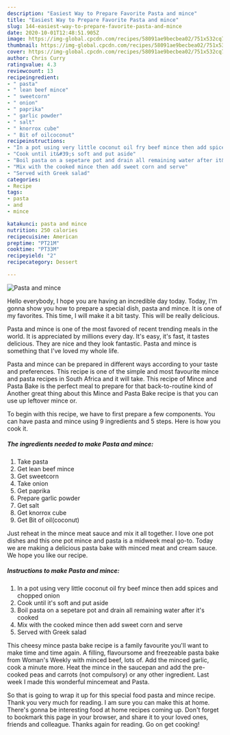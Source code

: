 ```yaml
---
description: "Easiest Way to Prepare Favorite Pasta and mince"
title: "Easiest Way to Prepare Favorite Pasta and mince"
slug: 144-easiest-way-to-prepare-favorite-pasta-and-mince
date: 2020-10-01T12:48:51.905Z
image: https://img-global.cpcdn.com/recipes/58091ae9becbea02/751x532cq70/pasta-and-mince-recipe-main-photo.jpg
thumbnail: https://img-global.cpcdn.com/recipes/58091ae9becbea02/751x532cq70/pasta-and-mince-recipe-main-photo.jpg
cover: https://img-global.cpcdn.com/recipes/58091ae9becbea02/751x532cq70/pasta-and-mince-recipe-main-photo.jpg
author: Chris Curry
ratingvalue: 4.3
reviewcount: 13
recipeingredient:
- " pasta"
- " lean beef mince"
- " sweetcorn"
- " onion"
- " paprika"
- " garlic powder"
- " salt"
- " knorrox cube"
- " Bit of oilcoconut"
recipeinstructions:
- "In a pot using very little coconut oil fry beef mince then add spices and chopped onion"
- "Cook until it&#39;s soft and put aside"
- "Boil pasta on a sepetare pot and drain all remaining water after it&#39;s cooked"
- "Mix with the cooked mince then add sweet corn and serve"
- "Served with Greek salad"
categories:
- Recipe
tags:
- pasta
- and
- mince

katakunci: pasta and mince 
nutrition: 250 calories
recipecuisine: American
preptime: "PT21M"
cooktime: "PT33M"
recipeyield: "2"
recipecategory: Dessert

---
```



![Pasta and mince](https://img-global.cpcdn.com/recipes/58091ae9becbea02/751x532cq70/pasta-and-mince-recipe-main-photo.jpg)

Hello everybody, I hope you are having an incredible day today. Today, I'm gonna show you how to prepare a special dish, pasta and mince. It is one of my favorites. This time, I will make it a bit tasty. This will be really delicious.

Pasta and mince is one of the most favored of recent trending meals in the world. It is appreciated by millions every day. It's easy, it's fast, it tastes delicious. They are nice and they look fantastic. Pasta and mince is something that I've loved my whole life.

Pasta and mince can be prepared in different ways according to your taste and preferences. This recipe is one of the simple and most favourite mince and pasta recipes in South Africa and it will take. This recipe of Mince and Pasta Bake is the perfect meal to prepare for that back-to-routine kind of Another great thing about this Mince and Pasta Bake recipe is that you can use up leftover mince or.


To begin with this recipe, we have to first prepare a few components. You can have pasta and mince using 9 ingredients and 5 steps. Here is how you cook it.

<!--inarticleads1-->

##### The ingredients needed to make Pasta and mince:

1. Take  pasta
1. Get  lean beef mince
1. Get  sweetcorn
1. Take  onion
1. Get  paprika
1. Prepare  garlic powder
1. Get  salt
1. Get  knorrox cube
1. Get  Bit of oil(coconut)


Just reheat in the mince meat sauce and mix it all together. I love one pot dishes and this one pot mince and pasta is a midweek meal go-to. Today we are making a delicious pasta bake with minced meat and cream sauce. We hope you like our recipe. 

<!--inarticleads2-->

##### Instructions to make Pasta and mince:

1. In a pot using very little coconut oil fry beef mince then add spices and chopped onion
1. Cook until it&#39;s soft and put aside
1. Boil pasta on a sepetare pot and drain all remaining water after it&#39;s cooked
1. Mix with the cooked mince then add sweet corn and serve
1. Served with Greek salad


This cheesy mince pasta bake recipe is a family favourite you&#39;ll want to make time and time again. A filling, flavoursome and freezeable pasta bake from Woman&#39;s Weekly with minced beef, lots of. Add the minced garlic, cook a minute more. Heat the mince in the saucepan and add the pre-cooked peas and carrots (not compulsory) or any other ingredient. Last week I made this wonderful mincemeat and Pasta. 

So that is going to wrap it up for this special food pasta and mince recipe. Thank you very much for reading. I am sure you can make this at home. There's gonna be interesting food at home recipes coming up. Don't forget to bookmark this page in your browser, and share it to your loved ones, friends and colleague. Thanks again for reading. Go on get cooking!
